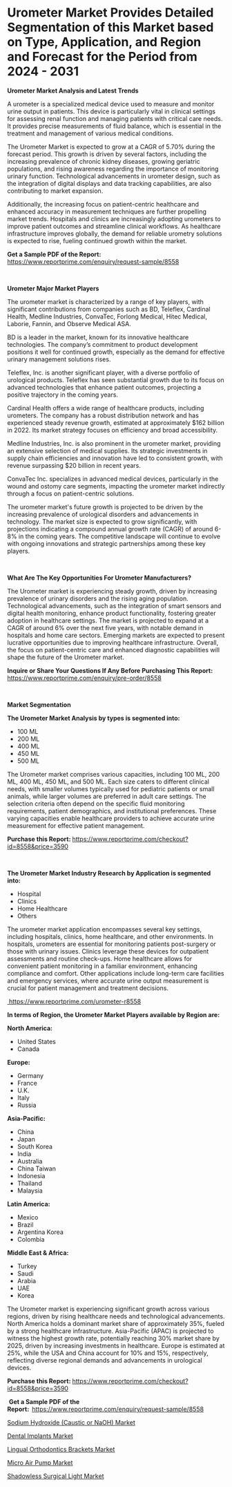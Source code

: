 <p><h1>Urometer Market Provides Detailed Segmentation of this Market based on Type, Application, and Region and Forecast for the Period from 2024 - 2031</h1></p><p><strong>Urometer Market Analysis and Latest Trends</strong></p>
<p><p>A urometer is a specialized medical device used to measure and monitor urine output in patients. This device is particularly vital in clinical settings for assessing renal function and managing patients with critical care needs. It provides precise measurements of fluid balance, which is essential in the treatment and management of various medical conditions.</p><p>The Urometer Market is expected to grow at a CAGR of 5.70% during the forecast period. This growth is driven by several factors, including the increasing prevalence of chronic kidney diseases, growing geriatric populations, and rising awareness regarding the importance of monitoring urinary function. Technological advancements in urometer design, such as the integration of digital displays and data tracking capabilities, are also contributing to market expansion. </p><p>Additionally, the increasing focus on patient-centric healthcare and enhanced accuracy in measurement techniques are further propelling market trends. Hospitals and clinics are increasingly adopting urometers to improve patient outcomes and streamline clinical workflows. As healthcare infrastructure improves globally, the demand for reliable urometry solutions is expected to rise, fueling continued growth within the market.</p></p>
<p><strong>Get a Sample PDF of the Report:&nbsp;</strong> <a href="https://www.reportprime.com/enquiry/request-sample/8558">https://www.reportprime.com/enquiry/request-sample/8558</a></p>
<p>&nbsp;</p>
<p><strong>Urometer Major Market Players</strong></p>
<p><p>The urometer market is characterized by a range of key players, with significant contributions from companies such as BD, Teleflex, Cardinal Health, Medline Industries, ConvaTec, Forlong Medical, Hitec Medical, Laborie, Fannin, and Observe Medical ASA. </p><p>BD is a leader in the market, known for its innovative healthcare technologies. The company’s commitment to product development positions it well for continued growth, especially as the demand for effective urinary management solutions rises. </p><p>Teleflex, Inc. is another significant player, with a diverse portfolio of urological products. Teleflex has seen substantial growth due to its focus on advanced technologies that enhance patient outcomes, projecting a positive trajectory in the coming years.</p><p>Cardinal Health offers a wide range of healthcare products, including urometers. The company has a robust distribution network and has experienced steady revenue growth, estimated at approximately $162 billion in 2022. Its market strategy focuses on efficiency and broad accessibility.</p><p>Medline Industries, Inc. is also prominent in the urometer market, providing an extensive selection of medical supplies. Its strategic investments in supply chain efficiencies and innovation have led to consistent growth, with revenue surpassing $20 billion in recent years.</p><p>ConvaTec Inc. specializes in advanced medical devices, particularly in the wound and ostomy care segments, impacting the urometer market indirectly through a focus on patient-centric solutions.</p><p>The urometer market's future growth is projected to be driven by the increasing prevalence of urological disorders and advancements in technology. The market size is expected to grow significantly, with projections indicating a compound annual growth rate (CAGR) of around 6-8% in the coming years. The competitive landscape will continue to evolve with ongoing innovations and strategic partnerships among these key players.</p></p>
<p>&nbsp;</p>
<p><strong>What Are The Key Opportunities For Urometer Manufacturers?</strong></p>
<p><p>The Urometer market is experiencing steady growth, driven by increasing prevalence of urinary disorders and the rising aging population. Technological advancements, such as the integration of smart sensors and digital health monitoring, enhance product functionality, fostering greater adoption in healthcare settings. The market is projected to expand at a CAGR of around 6% over the next five years, with notable demand in hospitals and home care sectors. Emerging markets are expected to present lucrative opportunities due to improving healthcare infrastructure. Overall, the focus on patient-centric care and enhanced diagnostic capabilities will shape the future of the Urometer market.</p></p>
<p><strong>Inquire or Share Your Questions If Any Before Purchasing This Report:</strong> <a href="https://www.reportprime.com/enquiry/pre-order/8558">https://www.reportprime.com/enquiry/pre-order/8558</a></p>
<p>&nbsp;</p>
<p><strong>Market Segmentation</strong></p>
<p><strong>The Urometer Market Analysis by types is segmented into:</strong></p>
<p><ul><li>100 ML</li><li>200 ML</li><li>400 ML</li><li>450 ML</li><li>500 ML</li></ul></p>
<p><p>The Urometer market comprises various capacities, including 100 ML, 200 ML, 400 ML, 450 ML, and 500 ML. Each size caters to different clinical needs, with smaller volumes typically used for pediatric patients or small animals, while larger volumes are preferred in adult care settings. The selection criteria often depend on the specific fluid monitoring requirements, patient demographics, and institutional preferences. These varying capacities enable healthcare providers to achieve accurate urine measurement for effective patient management.</p></p>
<p><strong>Purchase this Report:&nbsp;</strong><a href="https://www.reportprime.com/checkout?id=8558&price=3590">https://www.reportprime.com/checkout?id=8558&price=3590</a></p>
<p>&nbsp;</p>
<p><strong>The Urometer Market Industry Research by Application is segmented into:</strong></p>
<p><ul><li>Hospital</li><li>Clinics</li><li>Home Healthcare</li><li>Others</li></ul></p>
<p><p>The urometer market application encompasses several key settings, including hospitals, clinics, home healthcare, and other environments. In hospitals, urometers are essential for monitoring patients post-surgery or those with urinary issues. Clinics leverage these devices for outpatient assessments and routine check-ups. Home healthcare allows for convenient patient monitoring in a familiar environment, enhancing compliance and comfort. Other applications include long-term care facilities and emergency services, where accurate urine output measurement is crucial for patient management and treatment decisions.</p></p>
<p><a href="https://www.reportprime.com/urometer-r8558">&nbsp;https://www.reportprime.com/urometer-r8558</a></p>
<p><strong>In terms of Region, the Urometer Market Players available by Region are:</strong></p>
<p>
    <p> <strong> North America: </strong>
        <ul>
            <li>United States</li>
            <li>Canada</li>
        </ul>
        </p> 
    <p> <strong> Europe: </strong>
        <ul>
            <li>Germany</li>
            <li>France</li>
            <li>U.K.</li>
            <li>Italy</li>
            <li>Russia</li>
        </ul>
        </p> 
    <p> <strong> Asia-Pacific: </strong>
        <ul>
            <li>China</li>
            <li>Japan</li>
            <li>South Korea</li>
            <li>India</li>
            <li>Australia</li>
            <li>China Taiwan</li>
            <li>Indonesia</li>
            <li>Thailand</li>
            <li>Malaysia</li>
        </ul>
        </p> 
    <p> <strong> Latin America: </strong>
        <ul>
            <li>Mexico</li>
            <li>Brazil</li>
            <li>Argentina Korea</li>
            <li>Colombia</li>
        </ul>
        </p> 
    <p> <strong> Middle East & Africa: </strong>
        <ul>
            <li>Turkey</li>
            <li>Saudi</li>
            <li>Arabia</li>
            <li>UAE</li>
            <li>Korea</li>
        </ul>
    </p>
    </p>
<p><p>The Urometer market is experiencing significant growth across various regions, driven by rising healthcare needs and technological advancements. North America holds a dominant market share of approximately 35%, fueled by a strong healthcare infrastructure. Asia-Pacific (APAC) is projected to witness the highest growth rate, potentially reaching 30% market share by 2025, driven by increasing investments in healthcare. Europe is estimated at 25%, while the USA and China account for 10% and 15%, respectively, reflecting diverse regional demands and advancements in urological devices.</p></p>
<p><strong>Purchase this Report: </strong><a href="https://www.reportprime.com/checkout?id=8558&price=3590">https://www.reportprime.com/checkout?id=8558&price=3590</a></p>
<p>&nbsp;<strong>Get a Sample PDF of the Report:&nbsp;&nbsp;</strong><a href="https://www.reportprime.com/enquiry/request-sample/8558">https://www.reportprime.com/enquiry/request-sample/8558</a></p>
<p><strong></strong></p>
<p><p><a href="https://issuu.com/reportprime-2/docs/sodium-hydroxide-caustic-or-naoh-ma_49f825f6b09ff9">Sodium Hydroxide (Caustic or NaOH) Market</a></p><p><a href="https://github.com/SamiaHussain82/Market-Research-Report-List-1/blob/main/dental-implants-market.md">Dental Implants Market</a></p><p><a href="https://issuu.com/reportprime-2/docs/lingual-orthodontics-brackets-marke_66db5c9021636a">Lingual Orthodontics Brackets Market</a></p><p><a href="https://www.linkedin.com/pulse/emerging-trends-micro-air-pump-market-global-outlook-zoj2e?trackingId=z6mMtH1sQs6BrgF3tji%2BOg%3D%3D">Micro Air Pump Market</a></p><p><a href="https://github.com/DianaWilson796/Market-Research-Report-List-1/blob/main/shadowless-surgical-light-market.md">Shadowless Surgical Light Market</a></p></p>